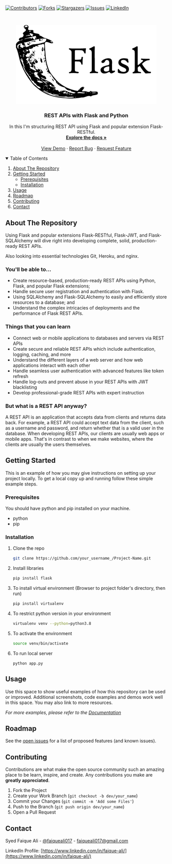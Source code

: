 <!-- PROJECT SHIELDS -->
<!--
*** I'm using markdown "reference style" links for readability.
*** Reference links are enclosed in brackets [ ] instead of parentheses ( ).
*** See the bottom of this document for the declaration of the reference variables
*** for contributors-url, forks-url, etc. This is an optional, concise syntax you may use.
*** https://www.markdownguide.org/basic-syntax/#reference-style-links
-->
[![Contributors][contributors-shield]][contributors-url]
[![Forks][forks-shield]][forks-url]
[![Stargazers][stars-shield]][stars-url]
[![Issues][issues-shield]][issues-url]
[![LinkedIn][linkedin-shield]][linkedin-url]


<!-- PROJECT LOGO -->
<br />
<p align="center">
  <a href="https://github.com/faiqueali017/REST_APIs-With-Flask-and-Python">
    <img src="images/logo.png" alt="Logo" width="438" height="245">
  </a>

  <h3 align="center">REST APIs with Flask and Python</h3>

  <p align="center">
    In this I'm structuring REST API using Flask and popular extension Flask-RESTful.
    <br />
    <a href="https://github.com/faiqueali017/REST_APIs-With-Flask-and-Python"><strong>Explore the docs »</strong></a>
    <br />
    <br />
    <a href="https://github.com/faiqueali017/REST_APIs-With-Flask-and-Python">View Demo</a>
    ·
    <a href="https://github.com/faiqueali017/REST_APIs-With-Flask-and-Python/issues">Report Bug</a>
    ·
    <a href="https://github.com/faiqueali017/REST_APIs-With-Flask-and-Python/issues">Request Feature</a>
  </p>
</p>



<!-- TABLE OF CONTENTS -->
<details open="open">
  <summary>Table of Contents</summary>
  <ol>
    <li>
      <a href="#about-the-project">About The Repository</a>
    </li>
    <li>
      <a href="#getting-started">Getting Started</a>
      <ul>
        <li><a href="#prerequisites">Prerequisites</a></li>
        <li><a href="#installation">Installation</a></li>
      </ul>
    </li>
    <li><a href="#usage">Usage</a></li>
    <li><a href="#roadmap">Roadmap</a></li>
    <li><a href="#contributing">Contributing</a></li>
    <li><a href="#contact">Contact</a></li>
  </ol>
</details>



<!-- ABOUT THE REPOSITORY -->
## About The Repository
Using Flask and popular extensions Flask-RESTful, Flask-JWT, and Flask-SQLAlchemy will dive right into developing complete, solid, production-ready REST APIs.

Also looking into essential technologies Git, Heroku, and nginx.

### You'll be able to...
* Create resource-based, production-ready REST APIs using Python, Flask, and popular Flask extensions;
* Handle secure user registration and authentication with Flask.
* Using SQLAlchemy and Flask-SQLAlchemy to easily and efficiently store resources to a database; and
* Understand the complex intricacies of deployments and the performance of Flask REST APIs.


### Things that you can learn
* Connect web or mobile applications to databases and servers via REST APIs
* Create secure and reliable REST APIs which include authentication, logging, caching, and more
* Understand the different layers of a web server and how web applications interact with each other
* Handle seamless user authentication with advanced features like token refresh
* Handle log-outs and prevent abuse in your REST APIs with JWT blacklisting
* Develop professional-grade REST APIs with expert instruction

### But what is a REST API anyway?
A REST API is an application that accepts data from clients and returns data back. For example, a REST API could accept text data from the client, such as a username and password, and return whether that is a valid user in the database.
When developing REST APIs, our clients are usually web apps or mobile apps. That's in contrast to when we make websites, where the clients are usually the users themselves.




<!-- GETTING STARTED -->
## Getting Started

This is an example of how you may give instructions on setting up your project locally.
To get a local copy up and running follow these simple example steps.

### Prerequisites

You should have python and pip installed on your machine.
* python
* pip

### Installation

1. Clone the repo
   ```sh
   git clone https://github.com/your_username_/Project-Name.git
   ```
2. Install libraries
   ```sh
   pip install flask
   ```
3. To install virtual environment (Browser to project folder's directory, then run)
   ```sh
   pip install virtualenv
   ```
4. To restrict python version in your environment
   ```sh
   virtualenv venv --python=python3.8
   ```
5. To activate the environment
   ```sh
   source venv/bin/activate
   ```
6. To run local server
   ```
   python app.py
   ```



<!-- USAGE EXAMPLES -->
## Usage

Use this space to show useful examples of how this repository can be used or improved. Additional screenshots, code examples and demos work well in this space. You may also link to more resources.

_For more examples, please refer to the [Documentation](https://example.com)_



<!-- ROADMAP -->
## Roadmap

See the [open issues](https://github.com/faiqueali017/REST_APIs-With-Flask-and-Python/issues) for a list of proposed features (and known issues).



<!-- CONTRIBUTING -->
## Contributing

Contributions are what make the open source community such an amazing place to be learn, inspire, and create. Any contributions you make are **greatly appreciated**.

1. Fork the Project
2. Create your Work Branch (`git checkout -b dev/your_name`)
3. Commit your Changes (`git commit -m 'Add some Files'`)
4. Push to the Branch (`git push origin dev/your_name`)
5. Open a Pull Request


<!-- CONTACT -->
## Contact

Syed Faique Ali - [@faiqueali017](https://github.com/faiqueali017) - faiqueali017@gmail.com

LinkedIn Profile: [https://www.linkedin.com/in/faique-ali/](https://www.linkedin.com/in/faique-ali/)



<!-- MARKDOWN LINKS & IMAGES -->
<!-- https://www.markdownguide.org/basic-syntax/#reference-style-links -->
[contributors-shield]: https://img.shields.io/github/contributors/faiqueali017/REST_APIs-With-Flask-and-Python.svg?style=for-the-badge
[contributors-url]: https://github.com/faiqueali017/REST_APIs-With-Flask-and-Python/graphs/contributors
[forks-shield]: https://img.shields.io/github/forks/faiqueali017/REST_APIs-With-Flask-and-Python.svg?style=for-the-badge
[forks-url]: https://github.com/faiqueali017/REST_APIs-With-Flask-and-Python/network/members
[stars-shield]: https://img.shields.io/github/stars/faiqueali017/REST_APIs-With-Flask-and-Python.svg?style=for-the-badge
[stars-url]: https://github.com/faiqueali017/REST_APIs-With-Flask-and-Python/stargazers
[issues-shield]: https://img.shields.io/github/issues/faiqueali017/REST_APIs-With-Flask-and-Python.svg?style=for-the-badge
[issues-url]: https://github.com/faiqueali017/REST_APIs-With-Flask-and-Python/issues
[license-shield]: https://img.shields.io/github/license/othneildrew/Best-README-Template.svg?style=for-the-badge
[license-url]: https://github.com/othneildrew/Best-README-Template/blob/master/LICENSE.txt
[linkedin-shield]: https://img.shields.io/badge/-LinkedIn-black.svg?style=for-the-badge&logo=linkedin&colorB=555
[linkedin-url]: https://www.linkedin.com/in/faique-ali/
[product-screenshot]: images/screenshot.png
